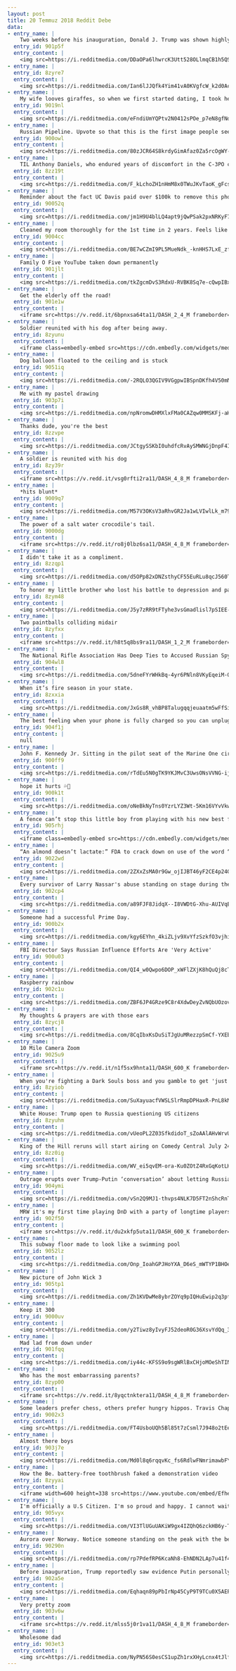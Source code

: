 ```yaml
---
layout: post
title: 20 Temmuz 2018 Reddit Debe
data:
- entry_name: |
    Two weeks before his inauguration, Donald J. Trump was shown highly classified intelligence indicating that President Vladimir V. Putin of Russia had personally ordered complex cyberattacks to sway the 2016 American election
  entry_id: 901p5f
  entry_content: |
    <img src=https://i.redditmedia.com/DDaOPa6lhwrcK3Utt528OLlmqCB1h5QSH9_LpBaYt-A.jpg?s=970af8e80b6c6dbed25ddea02409bcf3 frameborder=0>
- entry_name: |
  entry_id: 8zyre7
  entry_content: |
    <img src=https://i.redditmedia.com/Ian6lJJQfk4Yim41vA0KVgfcW_k2d0AcYwwucAM9hEM.jpg?s=68206cf0dfb31ad1b86ad8bed36a48fc frameborder=0>
- entry_name: |
    My wife looves giraffes, so when we first started dating, I took her to her first close up experience with one. This is still one of my favorite photos of her - it was pure bliss, followed by buckets of happy tears.
  entry_id: 9019nl
  entry_content: |
    <img src=https://i.redditmedia.com/eFndiUmYQPtv2N0412sPOe_p7eN8gfNdB-HY-16_QBI.jpg?s=cea8b1ff79222e4e2525aa0ea685a8c6 frameborder=0>
- entry_name: |
    Russian Pipeline. Upvote so that this is the first image people see when they Google “Russian Pipeline”
  entry_id: 900owl
  entry_content: |
    <img src=https://i.redditmedia.com/80zJCR64S8krdyGimAfaz0Za5rcOgWY-vGq3efQWiwo.jpg?s=b4fc4d1cc700c135f21e90ed61aa8f48 frameborder=0>
- entry_name: |
    TIL Anthony Daniels, who endured years of discomfort in the C-3PO costume, was so annoyed by Alan Tudyk (Rogue One) playing K-2SO in the comfort of a motion-capture suit that he cursed at Tudyk. Tudyk later joked that a fuck you from Daniels was among the highest compliments he had ever received.
  entry_id: 8zz19t
  entry_content: |
    <img src=https://i.redditmedia.com/F_kLchoZH1nHmM8x0TWuJKvTaoK_gFcswx6yQZqJ-Eo.jpg?s=3ed41dce0519a6bae15db92e4adfb927 frameborder=0>
- entry_name: |
    Reminder about the fact UC Davis paid over $100k to remove this photo from the internet.
  entry_id: 90052q
  entry_content: |
    <img src=https://i.redditmedia.com/jm1H9U4blLQ4apt9jQwPSak2pxNRKyF7V5bV4NHcfG8.jpg?s=f98967b6bc232e74b0248316c77cbc0e frameborder=0>
- entry_name: |
    Cleaned my room thoroughly for the 1st time in 2 years. Feels like a physical sign my depression is getting better
  entry_id: 9004cc
  entry_content: |
    <img src=https://i.redditmedia.com/BE7wCZmI9PL5MueNdk_-knHHS7LxE_zfIwTCHLDR9O4.jpg?s=2cb74a42516b43c2f82fdf7b377b0ec4 frameborder=0>
- entry_name: |
    Family O Five YouTube taken down permanently
  entry_id: 901jlt
  entry_content: |
    <img src=https://i.redditmedia.com/tkZgcmDvS3RdxU-RVBK8Sq7e-cQwpIBxqNKR5W3wT8w.jpg?s=97b8294670072eed632e5e2f369a51ac frameborder=0>
- entry_name: |
    Get the elderly off the road!
  entry_id: 901e1w
  entry_content: |
    <iframe src=https://v.redd.it/6bpnxsa64ta11/DASH_2_4_M frameborder=0></iframe>
- entry_name: |
    Soldier reunited with his dog after being away.
  entry_id: 8zyunu
  entry_content: |
    <iframe class=embedly-embed src=https://cdn.embedly.com/widgets/media.html?src=https%3A%2F%2Fgfycat.com%2Fifr%2FBaggyThankfulGiraffe&url=https%3A%2F%2Fgfycat.com%2FBaggyThankfulGiraffe&image=https%3A%2F%2Fthumbs.gfycat.com%2FBaggyThankfulGiraffe-size_restricted.gif&key=522baf40bd3911e08d854040d3dc5c07&type=text%2Fhtml&schema=gfycat width=480 height=480 scrolling=no frameborder=0 allow=autoplay; fullscreen allowfullscreen=true></iframe>
- entry_name: |
    Dog balloon floated to the ceiling and is stuck
  entry_id: 9051iq
  entry_content: |
    <img src=https://i.redditmedia.com/-2RQLO3QGIV9VGgpwIBSpnDKfh4V50mNGqzt2ghnlfo.jpg?s=d9112de4c1bfc29c022db41102053313 frameborder=0>
- entry_name: |
    Me with my pastel drawing
  entry_id: 903p7i
  entry_content: |
    <img src=https://i.redditmedia.com/npNromwDHMXlxFMa0CAZqw0MMSKFj-aHx5rvgQNPXyA.jpg?s=32367452fb0109e8459ef69487aaec3d frameborder=0>
- entry_name: |
    Thanks dude, you're the best
  entry_id: 8zzvpe
  entry_content: |
    <img src=https://i.redditmedia.com/JCtgySSKbI0uhdfcRvAySMWNGjDnpF4INFsUQL2cEZU.jpg?s=044865c161797bc0fa8749a54b3bc358 frameborder=0>
- entry_name: |
    A soldier is reunited with his dog
  entry_id: 8zy39r
  entry_content: |
    <iframe src=https://v.redd.it/vsg0rfti2ra11/DASH_4_8_M frameborder=0></iframe>
- entry_name: |
    *hits blunt*
  entry_id: 9009q7
  entry_content: |
    <img src=https://i.redditmedia.com/M57V3OKsV3aRhvGR2Ja1wLVIwlLk_m790ATTwLYzl-s.jpg?s=a877d66c439610aad2485820f232ecd8 frameborder=0>
- entry_name: |
    The power of a salt water crocodile's tail.
  entry_id: 9000dg
  entry_content: |
    <iframe src=https://v.redd.it/ro8j0lbz6sa11/DASH_4_8_M frameborder=0></iframe>
- entry_name: |
    I didn't take it as a compliment.
  entry_id: 8zzqp1
  entry_content: |
    <img src=https://i.redditmedia.com/d5OPp82xDNZsthyCF55EuRLu8qcJ560T3UT71khlyWw.png?s=91e436a9075a6c291f44e9fe0d3db4c3 frameborder=0>
- entry_name: |
    To honor my little brother who lost his battle to depression and pain R.I.P Whitelightnin704.
  entry_id: 8zym48
  entry_content: |
    <img src=https://i.redditmedia.com/J5y7zRR9tFTyhe3vsGmadlisl7pSIEE-cvZ8BF0saas.jpg?s=a4cba4ca5b8a821712fa872ec0f0265c frameborder=0>
- entry_name: |
    Two paintballs colliding midair
  entry_id: 8zyfxx
  entry_content: |
    <iframe src=https://v.redd.it/h8t5q8bs9ra11/DASH_1_2_M frameborder=0></iframe>
- entry_name: |
    The National Rifle Association Has Deep Ties to Accused Russian Spy Maria Butina - Here is the years’ worth of evidence.
  entry_id: 904wl8
  entry_content: |
    <img src=https://i.redditmedia.com/5dneFYrWHkBq-4yr6PNln8VKyEqeiM-O9RVgaFdBdk4.jpg?s=80fc085dafca286eb57cd1d231a0aed2 frameborder=0>
- entry_name: |
    When it’s fire season in your state.
  entry_id: 8zxxia
  entry_content: |
    <img src=https://i.redditmedia.com/JxGs8R_vhBP8Talugqqjeuaatm5wFfSiOi6bpsxl-F8.jpg?s=b3dd2488e1b1009fea17bc82dacd7774 frameborder=0>
- entry_name: |
    The best feeling when your phone is fully charged so you can unplug it and roll to the other side of your bed
  entry_id: 904f1j
  entry_content: |
    null
- entry_name: |
    John F. Kennedy Jr. Sitting in the pilot seat of the Marine One circa 1963
  entry_id: 900ff9
  entry_content: |
    <img src=https://i.redditmedia.com/rTdEu5N0gTK9YKJMvC3UwsONsVVNG-ij1pFbo0g-EXk.jpg?s=c4ba0020abca716dd22ead6756554dc9 frameborder=0>
- entry_name: |
    hope it hurts 💦🔫
  entry_id: 900k1t
  entry_content: |
    <img src=https://i.redditmedia.com/oNeBkNyTns0YzrLYZ3Wt-5Km16VYvVkwdvgbi08dPuQ.png?s=30871b0a15f35612510e6c88c5ce568d frameborder=0>
- entry_name: |
    A fence can’t stop this little boy from playing with his new best friend.
  entry_id: 905rhj
  entry_content: |
    <iframe class=embedly-embed src=https://cdn.embedly.com/widgets/media.html?src=https%3A%2F%2Fgfycat.com%2Fifr%2FTangibleAlarmingArabianoryx&url=https%3A%2F%2Fgfycat.com%2FTangibleAlarmingArabianoryx&image=https%3A%2F%2Fthumbs.gfycat.com%2FTangibleAlarmingArabianoryx-size_restricted.gif&key=2aa3c4d5f3de4f5b9120b660ad850dc9&type=text%2Fhtml&schema=gfycat width=360 height=640 scrolling=no frameborder=0 allow=autoplay; fullscreen allowfullscreen=true></iframe>
- entry_name: |
    “An almond doesn’t lactate:” FDA to crack down on use of the word “milk”
  entry_id: 9022wd
  entry_content: |
    <img src=https://i.redditmedia.com/2ZXxZsMA0r9Gw_ojIJBT46yF2CE4p24GkNKova7D8Bs.jpg?s=4933552e13d9bb69d041288510a253c7 frameborder=0>
- entry_name: |
    Every survivor of Larry Nassar's abuse standing on stage during the ESPYs
  entry_id: 902cp4
  entry_content: |
    <img src=https://i.redditmedia.com/a89FJF8JidqX--I8VWDtG-Xhu-AUIVqEP9fSgsdcg1w.jpg?s=52f2683faf729d28a4d257d111bb0d2a frameborder=0>
- entry_name: |
    Someone had a successful Prime Day.
  entry_id: 900b2x
  entry_content: |
    <img src=https://i.redditmedia.com/kgy6EYhn_4kiZLjv9XvYfzSzkfO3vjhiXY9ZHrFXxMI.jpg?s=dc8533c3353a5f3eec89c5a3faab2c53 frameborder=0>
- entry_name: |
    FBI Director Says Russian Influence Efforts Are 'Very Active'
  entry_id: 900u03
  entry_content: |
    <img src=https://i.redditmedia.com/QI4_w0Qwpo6DOP_xWFlZXjK8hQuQj8cTVA3X1KfzJ4s.jpg?s=ce9f1e5f024278b429297970ae14662f frameborder=0>
- entry_name: |
    Raspberry rainbow
  entry_id: 902c1u
  entry_content: |
    <img src=https://i.redditmedia.com/ZBF6JP4GRze9C8r4XdwDeyZvNQbUOzovK9RMNdk-ZNo.jpg?s=1594bc8d27d5733591bdd8e59d8f7167 frameborder=0>
- entry_name: |
    My thoughts & prayers are with those ears
  entry_id: 8zycj8
  entry_content: |
    <img src=https://i.redditmedia.com/8CqIbxKsDuSiTJgUuMRezzpSmCf-YXEbB7APwhzrEgE.jpg?s=4185bca4be452cd94e95129fd5215fa6 frameborder=0>
- entry_name: |
    10 Mile Camera Zoom
  entry_id: 9025u9
  entry_content: |
    <iframe src=https://v.redd.it/n1f5sx9hnta11/DASH_600_K frameborder=0></iframe>
- entry_name: |
    When you're fighting a Dark Souls boss and you gamble to get 'just one extra hit' in instead of rolling out of range.
  entry_id: 8zyiob
  entry_content: |
    <img src=https://i.redditmedia.com/SuXayuacfVWSLSlrRmpDPHaxR-PnL8kMiPx6krpI-Fc.jpg?s=437f96504e660a15f6a05dd5b90025dd frameborder=0>
- entry_name: |
    White House: Trump open to Russia questioning US citizens
  entry_id: 8zyuhm
  entry_content: |
    <img src=https://i.redditmedia.com/vUeoPL2Z03SfkdidoT_sZoAAlAHvWrvU4RRe_QVUfAI.jpg?s=96ba5f1c32d630f1f96e7acd9c2a4596 frameborder=0>
- entry_name: |
    King of the Hill reruns will start airing on Comedy Central July 24th
  entry_id: 8zz0ig
  entry_content: |
    <img src=https://i.redditmedia.com/WV_ei5qvEM-ora-Ku0ZOtZ4RxGqKotLHRG2Dscp7mzo.jpg?s=75b11ee3aa0eba8d8b3d943a849ef9cc frameborder=0>
- entry_name: |
    Outrage erupts over Trump-Putin ‘conversation’ about letting Russia interrogate ex-U.S. diplomat Michael McFaul
  entry_id: 904ymi
  entry_content: |
    <img src=https://i.redditmedia.com/vSn2Q9MJ1-thvps4NLK7D5FT2nShcRnT-LnrFBGXgI4.jpg?s=9c4a93587ee192875ff1003aa38d2d1b frameborder=0>
- entry_name: |
    MRW it's my first time playing DnD with a party of longtime players
  entry_id: 902f50
  entry_content: |
    <iframe src=https://v.redd.it/du2xkfp5uta11/DASH_600_K frameborder=0></iframe>
- entry_name: |
    This subway floor made to look like a swimming pool
  entry_id: 9052lz
  entry_content: |
    <img src=https://i.redditmedia.com/Onp_IoahGPJHoYXA_D6eS_mWTYP1BHOeLn7DbWgqRDU.jpg?s=f1a49cac71450a79349c90d1cd25ab21 frameborder=0>
- entry_name: |
    New picture of John Wick 3
  entry_id: 905tp1
  entry_content: |
    <img src=https://i.redditmedia.com/Zh1KVDwMe8ybrZOYq9pIQHuEwip2q3pfGhjuKRLo88U.jpg?s=e0fa9c6c00cae14b4145f8f266a7149b frameborder=0>
- entry_name: |
    Keep it 300
  entry_id: 9000uv
  entry_content: |
    <img src=https://i.redditmedia.com/y2Tiwz8yIvyFJ52deoR0G36XsvYdQq_3B_YBOG_f0tI.jpg?s=83c598995c29e527a34cfaa8775fe9c5 frameborder=0>
- entry_name: |
    Mad lad from down under
  entry_id: 901fqq
  entry_content: |
    <img src=https://i.redditmedia.com/iy44c-KFSS9o9sgWRlBxCHjoMOeShTINuXueBBYjXAM.jpg?s=7a3173759c7034d3e1fd10d46eb51e2a frameborder=0>
- entry_name: |
    Who has the most embarrassing parents?
  entry_id: 8zyp00
  entry_content: |
    <iframe src=https://v.redd.it/8yqctnktera11/DASH_4_8_M frameborder=0></iframe>
- entry_name: |
    Some leaders prefer chess, others prefer hungry hippos. Travis Chapman, oil, 2018
  entry_id: 9002x3
  entry_content: |
    <img src=https://i.redditmedia.com/FT4UsboUQh5Bl85t7zCsml7J948o2tEeyBCJyLZinKs.jpg?s=cf98b0f0e16f0673f089ca66c6e27372 frameborder=0>
- entry_name: |
    Almost there boys
  entry_id: 903j7e
  entry_content: |
    <img src=https://i.redditmedia.com/Md0l8q6rqqvKc_fs6RdlwFNmrimawbFYETRZgw6gUXU.jpg?s=37a46ae89eab1388c7718ac7337f2f15 frameborder=0>
- entry_name: |
    How the Be. battery-free toothbrush faked a demonstration video
  entry_id: 8zyyai
  entry_content: |
    <iframe width=600 height=338 src=https://www.youtube.com/embed/EfheHKaRF10?feature=oembed&enablejsapi=1 frameborder=0 allow=autoplay; encrypted-media allowfullscreen></iframe>
- entry_name: |
    I'm officially a U.S Citizen. I'm so proud and happy. I cannot wait to vote!
  entry_id: 905vyx
  entry_content: |
    <img src=https://i.redditmedia.com/VI3TlUGuUAKiW9gx4IZQhQ6zckHB6y-TDNJOz1xs3_M.png?s=366f8e231e8eaa71f9748b39243655ac frameborder=0>
- entry_name: |
    Aurora over Norway. Notice someone standing on the peak with the best view.
  entry_id: 90290n
  entry_content: |
    <img src=https://i.redditmedia.com/rp7PdefRP6KcaNh8-EhNDN2LAp7u41f420Hw7sydDIk.jpg?s=4c057b21bcc222801ac8dd30b6198352 frameborder=0>
- entry_name: |
    Before inauguration, Trump reportedly saw evidence Putin personally ordered election interference
  entry_id: 902a5e
  entry_content: |
    <img src=https://i.redditmedia.com/Eqhaqn89pPbIrNp45CyP9T9TCu0X5AEPaX8nxLgNdvQ.jpg?s=78cf1f221ac8b0ae1c37e2e2595a4f95 frameborder=0>
- entry_name: |
    Very pretty zoom
  entry_id: 903v6w
  entry_content: |
    <iframe src=https://v.redd.it/mlss5j0r1va11/DASH_4_8_M frameborder=0></iframe>
- entry_name: |
    Wholesome dad
  entry_id: 903et3
  entry_content: |
    <img src=https://i.redditmedia.com/NyPN56S0esCS1upZh1rxXHyLcnx4tJlf0aV_lcghGms.jpg?s=2bac860aeed3235ccd9e00a3be889e46 frameborder=0>
---
```

